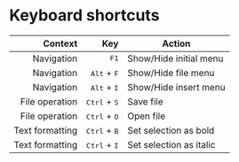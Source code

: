 # Keyboard shortcuts
| Context         | Key                            | Action                   |
|----------------:|-------------------------------:|--------------------------|
| Navigation      | <kbd>F1</kbd>                  | Show/Hide initial menu   |
| Navigation      | <kbd>Alt</kbd> + <kbd>F</kbd>  | Show/Hide file menu      |
| Navigation      | <kbd>Alt</kbd> + <kbd>I</kbd>  | Show/Hide insert menu    |
| File operation  | <kbd>Ctrl</kbd> + <kbd>S</kbd> | Save file                |
| File operation  | <kbd>Ctrl</kbd> + <kbd>O</kbd> | Open file                |
| Text formatting | <kbd>Ctrl</kbd> + <kbd>B</kbd> | Set selection as bold    |
| Text formatting | <kbd>Ctrl</kbd> + <kbd>I</kbd> | Set selection as italic  |